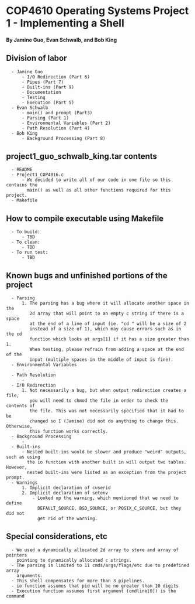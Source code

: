 # COP4610 Operating Systems Project 1 - Implementing a Shell
#### By Jamine Guo, Evan Schwalb, and Bob King

## Division of labor
      - Jamine Guo
          - I/O Redirection (Part 6)
          - Pipes (Part 7)
          - Built-ins (Part 9)
          - Documentation
          - Testing
          - Execution (Part 5)
      - Evan Schwalb
          - main() and prompt (Part3)
          - Parsing (Part 1)
          - Environmental Variables (Part 2)
          - Path Resolution (Part 4)
      - Bob King
          - Background Processing (Part 8)

## project1_guo_schwalb_king.tar contents
      - README
      - Project1_COP4016.c
          - We decided to write all of our code in one file so this contains the
            main() as well as all other functions required for this project.
      - Makefile

## How to compile executable using Makefile
      - To build:
          - TBD
      - To clean:
          - TBD
      - To run test:
          - TBD

## Known bugs and unfinished portions of the project
      - Parsing
          1. The parsing has a bug where it will allocate another space in the
             2d array that will point to an empty c string if there is a space
             at the end of a line of input (ie. "cd " will be a size of 2
             instead of a size of 1), which may cause errors such as in the cd
             function which looks at args[1] if it has a size greater than 1.
             When testing, please refrain from adding a space at the end of the
             input (multiple spaces in the middle of input is fine).
      - Environmental Variables
          -
      - Path Resolution
          -
      - I/O Redirection
          1. Not necessarily a bug, but when output redirection creates a file,
             you will need to chmod the file in order to check the contents of
             the file. This was not necessarily specified that it had to be
             changed so I (Jamine) did not do anything to change this. Otherwise,
             this function works correctly.
      - Background Processing
          -
      - Built-ins
          - Nested built-ins would be slower and produce "weird" outputs, such as using
            the io function with another built in will output two tables. However,
            nested built-ins were listed as an exception from the project prompt.
      - Warnings
          1. Implicit declaration of cuserid
          2. Implicit declaration of setenv
              - Looked up the warning, which mentioned that we need to define
                DEFAULT_SOURCE, BSD_SOURCE, or POSIX_C_SOURCE, but they did not
                get rid of the warning.

## Special considerations, etc
      - We used a dynamically allocated 2d array to store and array of pointers
        pointing to dynamically allocated c strings.
      - The parsing is limited to 11 cmds/args/flags/etc due to predefined array
        arguments.
      - This shell compensates for more than 3 pipelines.
      - io function assumes that pid will be no greater than 10 digits
      - Execution function assumes first argument (cmdline[0]) is the command
